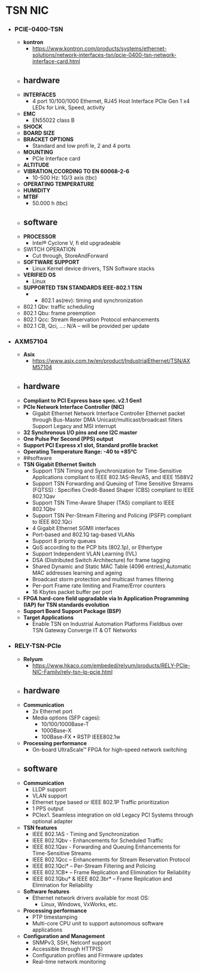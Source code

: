 # TSN NIC

+ ### PCIE-0400-TSN
	+ **kontron**
		+ https://www.kontron.com/products/systems/ethernet-solutions/network-interfaces-tsn/pcie-0400-tsn-network-interface-card.html
	+ ## hardware
	+ **INTERFACES**
		+ 4 port 10/100/1000 Ethernet, RJ45
Host Interface PCIe Gen 1 x4
LEDs for Link, Speed, activity
	+ **EMC**
		+ EN55022 class B
	+ **SHOCK**
	+ **BOARD SIZE**
	+ **BRACKET OPTIONS**
		+ Standard and low profi le, 2 and 4 ports
	+ **MOUNTING**
		+ PCIe Interface card
	+ **ALTITUDE**
	+ **VIBRATION,CCORDING TO EN 60068-2-6**
		+ 10-500 Hz: 1G/3 axis (tbc)
	+ **OPERATING TEMPERATURE**
	+ **HUMIDITY**
	+ **MTBF**
		+  50.000 h (tbc)
	+ ## software
	+ **PROCESSOR** 
		+ Intel® Cyclone V, fi eld upgradeable
	+ SWITCH OPERATION 
		+ Cut through, StoreAndForward
	+ **SOFTWARE SUPPORT**
		+ Linux Kernel device drivers, TSN Software stacks
	+ **VERIFIED OS**
		+ Linux
	+ **SUPPORTED TSN STANDARDS IEEE-802.1 TSN**
		+ - 802.1 as(rev): timing and synchronization
   - 802.1 Qbv: traffic scheduling
   - 802.1 Qbu: frame preemption
   - 802.1 Qcc: Stream Reservation Protocol enhancements
   - 802.1 CB, Qci, …: N/A – will be provided per update

+ ### AXM57104
	+ **Asix** 
		+ https://www.asix.com.tw/en/product/IndustrialEthernet/TSN/AXM57104
	+ ## hardware
	+ **Compliant to PCI Express base spec. v2.1 Gen1**
	+ **PCIe Network Interface Controller (NIC)**
		+ Gigabit Ethernet Network Interface Controller
          Ethernet packet through Bus-Master DMA
          Unicast/multicast/broadcast filters
          Support Legacy and MSI interrupt
	+ **32 Synchronous I/O pins and one I2C master**
	+ **One Pulse Per Second (PPS) output**
	+ **Support PCI Express x1 slot, Standard profile bracket**
	+ **Operating Temperature Range: -40 to +85°C**
	+ ##software
	+ **TSN Gigabit Ethernet Switch**
		+ Support TSN Timing and Synchronization for Time-Sensitive
Applications compliant to IEEE 802.1AS-Rev/AS, and IEEE
1588V2
		+ Support TSN Forwarding and Queuing of Time Sensitive
Streams (FQTSS) : Specifies Credit-Based Shaper (CBS)
compliant to IEEE 802.1Qav
		+ Support TSN Time-Aware Shaper (TAS) compliant to IEEE
802.1Qbv
		+ Support TSN Per-Stream Filtering and Policing (PSFP)
compliant to IEEE 802.1Qci
		+ 4 Gigabit Ethernet SGMII interfaces
		+ Port-based and 802.1Q tag-based VLANs
		+ Support 8 priority queues
		+ QoS according to the PCP bits (802.1p), or Ethertype
		+ Support Independent VLAN Learning (IVL)
		+ DSA (Distributed Switch Architecture) for frame tagging
		+ Shared Dynamic and Static MAC Table (4096 entries),Automatic MAC addresses learning and ageing
		+ Broadcast storm protection and multicast frames filtering
		+ Per-port Frame rate limiting and Frame/Error counters
		+ 16 Kbytes packet buffer per port
	+ **FPGA hard-core field upgradable via In Application Programming (IAP) for TSN standards evolution**
	+ **Support Board Support Package (BSP)**
	+ **Target Applications**
		+ Enable TSN on Industrial Automation Platforms
          Fieldbus over TSN Gateway
          Converge IT & OT Networks

+ ### RELY-TSN-PCIe
	+ **Relyum**
		+ https://www.hkaco.com/embeded/relyum/products/RELY-PCIe-NIC-Family/rely-tsn-lp-pcie.html
	+ ## hardware
	+ **Communication**
		+  2x Ethernet port 
		+ Media options (SFP cages):
			+ 10/100/1000Base-T
			+ 1000Base-X
			+ 100Base-FX • RSTP IEEE802.1w
	+ **Processing performance**
		+ On-board UltraScale™ FPGA for high-speed network switching
	+ ## software
	+ **Communication**
		+ LLDP support 
		+ VLAN support 
		+ Ethernet type based or IEEE 802.1P Traffic
prioritization 
		+ 1 PPS output  
		+ PCIex1. Seamless integration on old Legacy PCI
Systems through optional adapter
	+ **TSN features**
		+ IEEE 802.1AS - Timing and Synchronization 
		+ IEEE 802.1Qbv - Enhancements for Scheduled Traffic 
		+ IEEE 802.1Qav - Forwarding and Queuing
Enhancements for Time-Sensitive Streams 
		+ IEEE 802.1Qcc – Enhancements for Stream Reservation Protocol 
		+ IEEE 802.1Qci* – Per-Stream Filtering and Policing 
		+ IEEE 802.1CB* – Frame Replication and Elimination for Reliability 
		+ IEEE 802.1Qbu* & IEEE 802.3br* – Frame Replication and Elimination for Reliability
	+ **Software features**
		+  Ethernet network drivers available for most OS:
			+ Linux, Windows, VxWorks, etc.
	+ **Processing performance**
		+ PTP timestamping 
		+ Multi-core CPU unit to support autonomous software
applications
	+ **Configuration and Management**
		+  SNMPv3, SSH, Netconf support
		+ Accessible through HTTP(S)
		+ Configuration profiles and Firmware updates
		+ Real-time network monitoring
